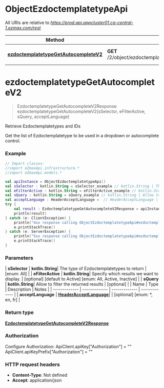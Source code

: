 # ObjectEzdoctemplatetypeApi

All URIs are relative to *https://prod.api.appcluster01.ca-central-1.ezmax.com/rest*

| Method | HTTP request | Description |
| ------------- | ------------- | ------------- |
| [**ezdoctemplatetypeGetAutocompleteV2**](ObjectEzdoctemplatetypeApi.md#ezdoctemplatetypeGetAutocompleteV2) | **GET** /2/object/ezdoctemplatetype/getAutocomplete/{sSelector} | Retrieve Ezdoctemplatetypes and IDs |


<a id="ezdoctemplatetypeGetAutocompleteV2"></a>
# **ezdoctemplatetypeGetAutocompleteV2**
> EzdoctemplatetypeGetAutocompleteV2Response ezdoctemplatetypeGetAutocompleteV2(sSelector, eFilterActive, sQuery, acceptLanguage)

Retrieve Ezdoctemplatetypes and IDs

Get the list of Ezdoctemplatetype to be used in a dropdown or autocomplete control.

### Example
```kotlin
// Import classes:
//import eZmaxApi.infrastructure.*
//import eZmaxApi.models.*

val apiInstance = ObjectEzdoctemplatetypeApi()
val sSelector : kotlin.String = sSelector_example // kotlin.String | The type of Ezdoctemplatetypes to return
val eFilterActive : kotlin.String = eFilterActive_example // kotlin.String | Specify which results we want to display.
val sQuery : kotlin.String = sQuery_example // kotlin.String | Allow to filter the returned results
val acceptLanguage : HeaderAcceptLanguage =  // HeaderAcceptLanguage | 
try {
    val result : EzdoctemplatetypeGetAutocompleteV2Response = apiInstance.ezdoctemplatetypeGetAutocompleteV2(sSelector, eFilterActive, sQuery, acceptLanguage)
    println(result)
} catch (e: ClientException) {
    println("4xx response calling ObjectEzdoctemplatetypeApi#ezdoctemplatetypeGetAutocompleteV2")
    e.printStackTrace()
} catch (e: ServerException) {
    println("5xx response calling ObjectEzdoctemplatetypeApi#ezdoctemplatetypeGetAutocompleteV2")
    e.printStackTrace()
}
```

### Parameters
| **sSelector** | **kotlin.String**| The type of Ezdoctemplatetypes to return | [enum: All] |
| **eFilterActive** | **kotlin.String**| Specify which results we want to display. | [optional] [default to Active] [enum: All, Active, Inactive] |
| **sQuery** | **kotlin.String**| Allow to filter the returned results | [optional] |
| Name | Type | Description  | Notes |
| ------------- | ------------- | ------------- | ------------- |
| **acceptLanguage** | [**HeaderAcceptLanguage**](.md)|  | [optional] [enum: *, en, fr] |

### Return type

[**EzdoctemplatetypeGetAutocompleteV2Response**](EzdoctemplatetypeGetAutocompleteV2Response.md)

### Authorization


Configure Authorization:
    ApiClient.apiKey["Authorization"] = ""
    ApiClient.apiKeyPrefix["Authorization"] = ""

### HTTP request headers

 - **Content-Type**: Not defined
 - **Accept**: application/json

